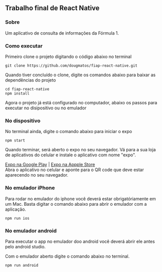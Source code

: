 ## Trabalho final de React Native

### Sobre 
Um aplicativo de consulta de informações da Fórmula 1.

### Como executar

Primeiro clone o projeto digitando o código abaixo no terminal
```
git clone https://github.com/dougmatos/fiap-react-native.git
```

Quando tiver concluído o clone, digite os comandos abaixo para baixar as dependências do projeto
```
cd fiap-react-native
npm install
```

Agora o projeto já está configurado no computador, abaixo os passos para executar no disipositivo ou no emulador


### No dispositivo

No terminal ainda, digite o comando abaixo para iniciar o expo
```
npm start
```
Quando terminar, será aberto o expo no seu navegador. Vá para a sua loja de aplicativos do celular e instale o aplicativo com nome "expo".

[Expo na Google Play](https://play.google.com/store/apps/details?id=host.exp.exponent&hl=pt_BR)
 | 
[Expo na Appple Store](https://apps.apple.com/br/app/expo-client/id982107779)
<br>
Abra o aplicativo no celular e aponte para o QR code que deve estar aparecendo no seu navegador.


### No emulador iPhone
Para rodar no emulador do iphone você deverá estar obrigatóriamente em um Mac. Basta digitar o comando abaixo para abrir o emulador com a aplicação.

```
npm run ios
```

### No emulador android
Para executar o app no emulador doo android você deverá abrir ele antes pelo android studio.

Com o emulador aberto digite o comando abaixo no terminal.
```
npm run android
```
